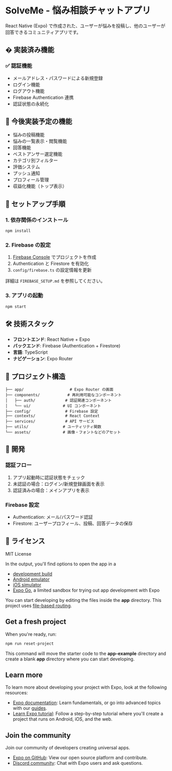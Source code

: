 # SolveMe - 悩み相談チャットアプリ

React Native (Expo) で作成された、ユーザーが悩みを投稿し、他のユーザーが回答できるコミュニティアプリです。

## � 実装済み機能

### ✅ 認証機能

- メールアドレス・パスワードによる新規登録
- ログイン機能
- ログアウト機能
- Firebase Authentication 連携
- 認証状態の永続化

## 🔄 今後実装予定の機能

- 悩みの投稿機能
- 悩みの一覧表示・閲覧機能
- 回答機能
- ベストアンサー選定機能
- カテゴリ別フィルター
- 評価システム
- プッシュ通知
- プロフィール管理
- 収益化機能（トップ表示）

## 📱 セットアップ手順

### 1. 依存関係のインストール

```bash
npm install
```

### 2. Firebase の設定

1. [Firebase Console](https://console.firebase.google.com/) でプロジェクトを作成
2. Authentication と Firestore を有効化
3. `config/firebase.ts` の設定情報を更新

詳細は `FIREBASE_SETUP.md` を参照してください。

### 3. アプリの起動

```bash
npm start
```

## 🛠 技術スタック

- **フロントエンド**: React Native + Expo
- **バックエンド**: Firebase (Authentication + Firestore)
- **言語**: TypeScript
- **ナビゲーション**: Expo Router

## 📁 プロジェクト構造

```
├── app/                    # Expo Router の画面
├── components/            # 再利用可能なコンポーネント
│   ├── auth/             # 認証関連コンポーネント
│   └── ui/              # UI コンポーネント
├── config/               # Firebase 設定
├── contexts/             # React Context
├── services/             # API サービス
├── utils/               # ユーティリティ関数
└── assets/              # 画像・フォントなどのアセット
```

## 🔧 開発

### 認証フロー

1. アプリ起動時に認証状態をチェック
2. 未認証の場合：ログイン/新規登録画面を表示
3. 認証済みの場合：メインアプリを表示

### Firebase 設定

- Authentication: メール/パスワード認証
- Firestore: ユーザープロフィール、投稿、回答データの保存

## 📄 ライセンス

MIT License

In the output, you'll find options to open the app in a

- [development build](https://docs.expo.dev/develop/development-builds/introduction/)
- [Android emulator](https://docs.expo.dev/workflow/android-studio-emulator/)
- [iOS simulator](https://docs.expo.dev/workflow/ios-simulator/)
- [Expo Go](https://expo.dev/go), a limited sandbox for trying out app development with Expo

You can start developing by editing the files inside the **app** directory. This project uses [file-based routing](https://docs.expo.dev/router/introduction).

## Get a fresh project

When you're ready, run:

```bash
npm run reset-project
```

This command will move the starter code to the **app-example** directory and create a blank **app** directory where you can start developing.

## Learn more

To learn more about developing your project with Expo, look at the following resources:

- [Expo documentation](https://docs.expo.dev/): Learn fundamentals, or go into advanced topics with our [guides](https://docs.expo.dev/guides).
- [Learn Expo tutorial](https://docs.expo.dev/tutorial/introduction/): Follow a step-by-step tutorial where you'll create a project that runs on Android, iOS, and the web.

## Join the community

Join our community of developers creating universal apps.

- [Expo on GitHub](https://github.com/expo/expo): View our open source platform and contribute.
- [Discord community](https://chat.expo.dev): Chat with Expo users and ask questions.

